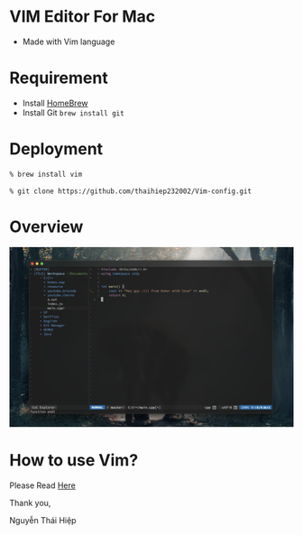 # VIM Editor For Mac

- Made with Vim language

# Requirement

- Install [HomeBrew](https://brew.sh/)
- Install Git `brew install git`

# Deployment

```
% brew install vim
```

```
% git clone https://github.com/thaihiep232002/Vim-config.git
```

# Overview

![picture](./Picture.png)

# How to use Vim?

Please Read [Here](https://opensource.com/article/19/3/getting-started-vim)

Thank you,

Nguyễn Thái Hiệp
